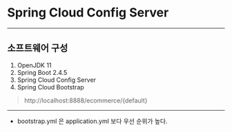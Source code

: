 # Spring Cloud Config Server
- - -

## 소프트웨어 구성
1. OpenJDK 11
2. Spring Boot 2.4.5
3. Spring Cloud Config Server
4. Spring Cloud Bootstrap

> http://localhost:8888/ecommerce/{default}
 
- - -
- bootstrap.yml 은 application.yml 보다 우선 순위가 높다.